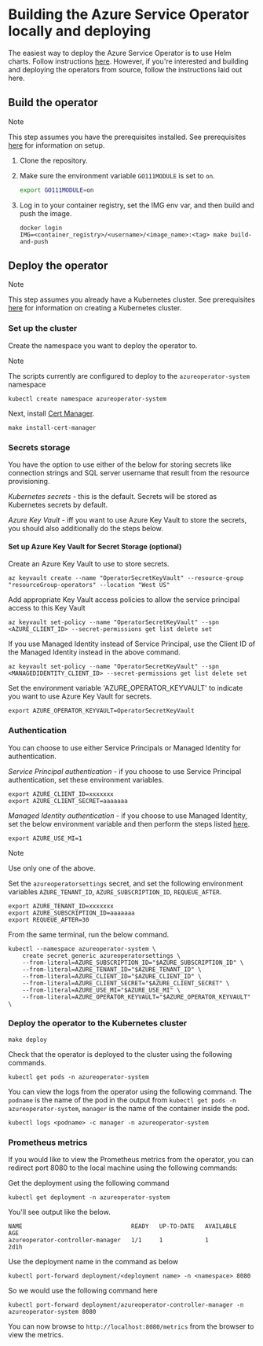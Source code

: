 # Building the Azure Service Operator locally and deploying

The easiest way to deploy the Azure Service Operator is to use Helm charts. Follow instructions [here](helmdeploy.md).
However, if you're interested and building and deploying the operators from source, follow the instructions laid out here.

## Build the operator

> [!NOTE]
> This step assumes you have the prerequisites installed. See prerequisites [here](prereqs.md) for information on setup.

1. Clone the repository.

2. Make sure the environment variable `GO111MODULE` is set to `on`.

    ```bash
    export GO111MODULE=on
    ```

3. Log in to your container registry, set the IMG env var, and then build and push the image.

    ```shell
    docker login
    IMG=<container_registry>/<username>/<image_name>:<tag> make build-and-push
    ```

## Deploy the operator

> [!NOTE]
> This step assumes you already have a Kubernetes cluster. See prerequisites [here](prereqs.md) for information on creating a Kubernetes cluster.

### Set up the cluster

Create the namespace you want to deploy the operator to.

> [!NOTE]
> The scripts currently are configured to deploy to the ```azureoperator-system``` namespace

```shell
kubectl create namespace azureoperator-system
```

Next, install [Cert Manager](https://docs.cert-manager.io/en/latest/getting-started/install/kubernetes.html).

```shell
make install-cert-manager
```

### Secrets storage
   
You have the option to use either of the below for storing secrets like connection strings and SQL server username that result from the resource provisioning.

*Kubernetes secrets* -
    this is the default. Secrets will be stored as Kubernetes secrets by default.

*Azure Key Vault* -
    iff you want to use Azure Key Vault to store the secrets, you should also additionally do the steps below.

#### Set up Azure Key Vault for Secret Storage (optional)
Create an Azure Key Vault to use to store secrets.

```shell
az keyvault create --name "OperatorSecretKeyVault" --resource-group "resourceGroup-operators" --location "West US"
```

Add appropriate Key Vault access policies to allow the service principal access to this Key Vault

```shell
az keyvault set-policy --name "OperatorSecretKeyVault" --spn <AZURE_CLIENT_ID> --secret-permissions get list delete set
```

If you use Managed Identity instead of Service Principal, use the Client ID of the Managed Identity instead in the above command.

```shell
az keyvault set-policy --name "OperatorSecretKeyVault" --spn <MANAGEDIDENTITY_CLIENT_ID> --secret-permissions get list delete set
```

Set the environment variable 'AZURE_OPERATOR_KEYVAULT' to indicate you want to use Azure Key Vault for secrets.

```shell
export AZURE_OPERATOR_KEYVAULT=OperatorSecretKeyVault
```

### Authentication

You can choose to use either Service Principals or Managed Identity for authentication.

*Service Principal authentication* - if you choose to use Service Principal authentication, set these environment variables.

```shell
export AZURE_CLIENT_ID=xxxxxxx
export AZURE_CLIENT_SECRET=aaaaaaa
```

*Managed Identity authentication* - if you choose to use Managed Identity, set the below environment variable and then perform the steps listed [here](managedidentity.md).

```shell
export AZURE_USE_MI=1
```

> [!NOTE]
> Use only one of the above.


Set the ```azureoperatorsettings``` secret, and set the following environment variables `AZURE_TENANT_ID`, `AZURE_SUBSCRIPTION_ID`, `REQUEUE_AFTER`.

```shell
export AZURE_TENANT_ID=xxxxxxx
export AZURE_SUBSCRIPTION_ID=aaaaaaa
export REQUEUE_AFTER=30
```

From the same terminal, run the below command.

```shell
kubectl --namespace azureoperator-system \
    create secret generic azureoperatorsettings \
    --from-literal=AZURE_SUBSCRIPTION_ID="$AZURE_SUBSCRIPTION_ID" \
    --from-literal=AZURE_TENANT_ID="$AZURE_TENANT_ID" \
    --from-literal=AZURE_CLIENT_ID="$AZURE_CLIENT_ID" \
    --from-literal=AZURE_CLIENT_SECRET="$AZURE_CLIENT_SECRET" \
    --from-literal=AZURE_USE_MI="$AZURE_USE_MI" \
    --from-literal=AZURE_OPERATOR_KEYVAULT="$AZURE_OPERATOR_KEYVAULT" \
```

### Deploy the operator to the Kubernetes cluster

```shell
make deploy
```

Check that the operator is deployed to the cluster using the following commands.

```shell
kubectl get pods -n azureoperator-system
```

You can view the logs from the operator using the following command. The `podname` is the name of the pod in the output from `kubectl get pods -n azureoperator-system`, `manager` is the name of the container inside the pod.

```shell
kubectl logs <podname> -c manager -n azureoperator-system
```
### Prometheus metrics
If you would like to view the Prometheus metrics from the operator, you can redirect port 8080 to the local machine using the following commands:

   Get the deployment using the following command

   ```shell
   kubectl get deployment -n azureoperator-system
   ```

   You'll see output like the below.

   ```shell
   NAME                               READY   UP-TO-DATE   AVAILABLE   AGE
   azureoperator-controller-manager   1/1     1            1           2d1h
   ```

   Use the deployment name in the command as below

```shell
kubectl port-forward deployment/<deployment name> -n <namespace> 8080
```

So we would use the following command here

```shell
kubectl port-forward deployment/azureoperator-controller-manager -n azureoperator-system 8080
```

You can now browse to `http://localhost:8080/metrics` from the browser to view the metrics.
